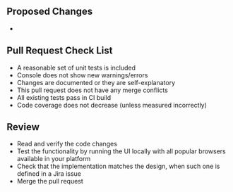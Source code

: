 ## Proposed Changes

  -

## Pull Request Check List

  - A reasonable set of unit tests is included
  - Console does not show new warnings/errors
  - Changes are documented or they are self-explanatory
  - This pull request does not have any merge conflicts
  - All existing tests pass in CI build
  - Code coverage does not decrease (unless measured incorrectly)

## Review

  - Read and verify the code changes
  - Test the functionality by running the UI locally with all popular browsers available in your platform
  - Check that the implementation matches the design, when such one is defined in a Jira issue
  - Merge the pull request
